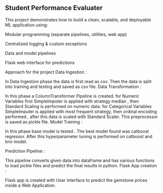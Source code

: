 ## Student Performance Evaluater
This project demonstrates how to build a clean, scalable, and deployable ML application using:

Modular programming (separate pipelines, utilities, web app)

Centralized logging & custom exceptions

Data and model pipelines

Flask web interface for predictions


Approach for the project
Data Ingestion :

In Data Ingestion phase the data is first read as csv.
Then the data is split into training and testing and saved as csv file.
Data Transformation :

In this phase a ColumnTransformer Pipeline is created.
for Numeric Variables first SimpleImputer is applied with strategy median , then Standard Scaling is performed on numeric data.
for Categorical Variables SimpleImputer is applied with most frequent strategy, then ordinal encoding performed , after this data is scaled with Standard Scaler.
This preprocessor is saved as pickle file.
Model Training :

In this phase base model is tested . The best model found was catboost regressor.
After this hyperparameter tuning is performed on catboost and knn model.

Prediction Pipeline :

This pipeline converts given data into dataframe and has various functions to load pickle files and predict the final results in python.
Flask App creation :

Flask app is created with User Interface to predict the gemstone prices inside a Web Application.
